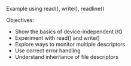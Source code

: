Example using read(), write(), readline()

Objectives:
 - Show the basics of device-independent I/O
 - Experiment with read() and write()
 - Explore ways to monitor multiple descriptors
 - Use correct error handling
 - Understand inheritance of file descriptors


